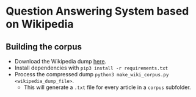 # Question Answering System based on Wikipedia
## Building the corpus
* Download the Wikipedia dump [here](https://dumps.wikimedia.org/eswiki/).
* Install dependencies with `pip3 install -r requirements.txt`
* Process the compressed dump `python3 make_wiki_corpus.py <wikipedia_dump_file>`.
  * This will generate a `.txt` file for every article in a `corpus` subfolder.
